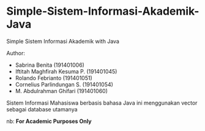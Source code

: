 # Simple-Sistem-Informasi-Akademik-Java
Simple Sistem Informasi Akademik with Java

Author:
- Sabrina Benita (191401006)
- Iftitah Maghfirah Kesuma P. (191401045)
- Rolando Febrianto (191401051)
- Cornelius Parlindungan S. (191401054)
- M. Abdulrahman Ghifari (191401060)

Sistem Informasi Mahasiswa berbasis bahasa Java ini menggunakan vector sebagai database utamanya

nb:
<b>For Academic Purposes Only</b>
